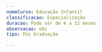 ```yaml
---
nomeCurso: Educação Infantil
classificacao: Especialização
duracao: Pode ser de 4 a 12 meses
observacao: obs
tipo: Pós Graduação

---
```


